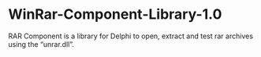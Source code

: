 # WinRar-Component-Library-1.0
RAR Component is a library for Delphi to open, extract and test rar archives using the “unrar.dll”.
